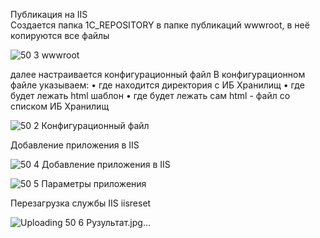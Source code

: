 Публикация на IIS  
Создается папка 1C_REPOSITORY в папке публикаций wwwroot, в неё копируются все файлы 

![50 3 wwwroot](https://github.com/user-attachments/assets/7649551b-f97b-4602-b00d-6940f51b0e12)

далее настраивается конфигурационный файл В конфигурационном файле указываем:
•	где находится директория с ИБ Хранилищ
•	где будет лежать html шаблон
•	где будет лежать сам html - файл со списком ИБ Хранилищ

![50 2 Конфигурационный файл](https://github.com/user-attachments/assets/e54346c8-7ea2-4f5d-b742-5a9cb81560a1)

Добавление приложения в IIS

![50 4 Добавление приложения в IIS](https://github.com/user-attachments/assets/7f0fc0b1-1b00-4cff-bb9c-31d5c35aa59a)

![50 5 Параметры приложения](https://github.com/user-attachments/assets/c991774b-c3bd-42ee-8985-3fa19905ff55)

Перезагрузка службы IIS iisreset

![Uploading 50 6 Рузультат.jpg…]()

